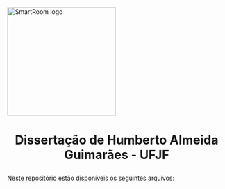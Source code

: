 <img src="https://github.com/humbertoAGjf/Dissertacao-Humberto-Ufjf/blob/main/Logo_da_UFJF.png" alt="SmartRoom logo" width="250"/>

<h1 align="center">
  <p align="center">Dissertação de Humberto Almeida Guimarães - UFJF</p>
</h1>

Neste repositório estão disponíveis os seguintes arquivos:
